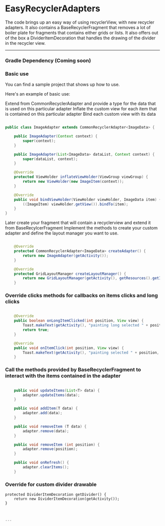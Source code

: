 # EasyRecyclerAdapters

The code brings up an easy way of using recyclerView, with new recycler adapters. It also contains a BaseRecyclerFragment that removes a lot of boiler plate for fragments that contains either grids or lists.
It also offers out of the box a DividerItemDecoration that handles the drawing of the divider in the recycler view.

---

### Gradle Dependency (Coming soon)

### Basic use

You can find a sample project that shows up how to use.

Here's an example of basic use:

Extend from CommonRecyclerAdapter and provide a type for the data that is used on this particular adapter
Inflate the custom view for each item that is contained on this particular adapter
Bind each custom view with its data

```java

public class ImageAdapter extends CommonRecyclerAdapter<ImageData> {

    public ImageAdapter(Context context) {
        super(context);
    }

    public ImageAdapter(List<ImageData> dataList, Context context) {
        super(dataList, context);
    }

    @Override
    protected ViewHolder inflateViewHolder(ViewGroup viewGroup) {
        return new ViewHolder(new ImageItem(context));
    }

    @Override
    public void bindViewHolder(ViewHolder viewHolder, ImageData item) {
        ((ImageItem) viewHolder.getView()).bindTo(item);
    }
}

```

Later create your fragment that will contain a recyclerview and extend it from BaseRecylcerFragment
Implement the methods to create your custom adapter and define the layout manager you want to use.


```java

    @Override
    protected CommonRecyclerAdapter<ImageData> createAdapter() {
        return new ImageAdapter(getActivity());
    }

    @Override
    protected GridLayoutManager createLayoutManager() {
        return new GridLayoutManager(getActivity(), getResources().getInteger(R.integer.grid_columns));
    }
```

### Override clicks methods for callbacks on items clicks and long clicks
```java

    @Override
    public boolean onLongItemClicked(int position, View view) {
        Toast.makeText(getActivity(), "painting long selected " + position, Toast.LENGTH_LONG).show();
        return true;
    }

    @Override
    public void onItemClick(int position, View view) {
        Toast.makeText(getActivity(), "painting selected " + position, Toast.LENGTH_LONG).show();
    }
```

### Call the methods provided by BaseRecyclerFragment to interact with the items contained in the adapter
```java

    public void updateItems(List<T> data) {
        adapter.updateItems(data);
    }

    public void addItem(T data) {
        adapter.add(data);
    }

    public void removeItem (T data) {
        adapter.remove(data);
    }

    public void removeItem (int position) {
        adapter.remove(position);
    }

    public void onRefresh() {
        adapter.clearItems();
    }
```

### Override for custom divider drawable

    protected DividerItemDecoration getDivider() {
        return new DividerItemDecoration(getActivity());
    }
```java


---

